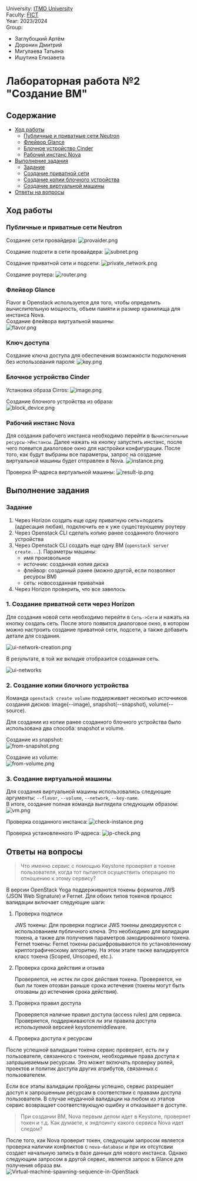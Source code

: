 University: [ITMO University](https://itmo.ru/ru/)  \
Faculty: [FICT](https://fict.itmo.ru) \
Year: 2023/2024 \
Group:

- Заглубоцкий Артём
- Доронин Дмитрий
- Мигулаева Татьяна
- Ишутина Елизавета

# Лабораторная работа №2 "Создание ВМ"

## Содержание

- [Ход работы](#ход-работы)
  - [Публичные и приватные сети Neutron](#публичные-и-приватные-сети-neutron) 
  - [Флейвор Glance](#флейвор-glance)
  - [Блочное устройство Cinder](#блочное-устройство-cinder)
  - [Рабочий инстанс Nova](#рабочий-инстанс-nova)
- [Выполнение задания](#выполнение-задания)
  - [Задание](#задание)
  - [Создание приватной сети](#1-создание-приватной-сети-через-horizon)
  - [Создание копии блочного устройства](#2-создание-копии-блочного-устройства)
  - [Создание виртуальной машины](#3-создание-виртуальной-машины)
- [Ответы на вопросы](#ответы-на-вопросы)

## Ход работы

### Публичные и приватные сети Neutron

Создание сети провайдера:
![provaider.png](./img/creation_network.png)

Создание подсети в сети провайдера:
![subnet.png](./img/creation_subnet.png)

Создание приватной сети и подсети:
![private_network.png](./img/creation_private_network.png)

Создание роутера:
![router.png](./img/creation_router.png)

### Флейвор Glance

Flavor в Openstack используется для того, чтобы определить вычислительную мощность, объем памяти и размер хранилища для инстанса Nova. \
Создание флейвора виртуальной машины: \
![flavor.png](./img/creation_flavor.png)

### Ключ доступа

Создание ключа доступа для обеспечения возможности подключения без использования пароля:
![key.png](./img/creation_sshkey.png)

### Блочное устройство Cinder

Установка образа Cirros:
![image.png](./img/creation_image.png)

Создание блочного устройства из образа: \
![block_device.png](./img/creation_block_device.png)

### Рабочий инстанс Nova

Для создания рабочего инстанса необходимо перейти в `Вычислительные ресурсы->Инстансы`. Далее нажать на кнопку запустить инстанс, после чего появится диалоговое окно для настройки конфигурации. После того, как будут выбраны все параметры, запрос на создание виртуальной машины будет отправлен в Nova.
![instance.png](./img/created_instance.png)

Проверка IP-адреса виртуальной машины:
![result-ip.png](./img/result_of_ip.png)

## Выполнение задания

### Задание

1. Через Horizon создать еще одну приватную сеть+подсеть (адресация любая), подключить ее к уже существующему роутеру
2. Через Openstack CLI сделать копию ранее созданного блочного устройства
3. Через Openstack CLI создать еще одну ВМ (`openstack server create...`). Параметры машины:
    - имя произвольное
    - источник: созданная копия диска
    - флейвор: созданный ранее (можно другой, если позволяют ресурсы ВМ)
    - сеть: новосозданная приватная
4. Через Horizon проверить, что все завелось

### 1. Создание приватной сети через Horizon

Для создания новой сети необходимо перейти в `Сеть->Сети` и нажать на кнопку создать сеть. После этого появится диалоговое окно, в котором можно настроить создание приватной сети, подсети, а также добавить детали для создания.

![ui-network-creation.png](./img/ui_network_creation.png)

В результате, в той же вкладке отобразится созданная сеть.

![ui-networks](./img/ui_networks.png)

### 2. Создание копии блочного устройства

Команда `openstack create volume` поддерживает несколько источников создания дисков: image(--image), snapshot(--snapshot), volume(--source).

Для создании из копии ранее созданного блочного устройства было использована два способа: snapshot и volume.

Создание из snapshot: \
![from-snapshot.png](./img/creation_disk_from_snapshot.png)

Создание из volume: \
![from-volume.png](./img/creation_block_from_volume.png)

### 3. Создание виртуальной машины

Для создания виртуальной машины использовались следующие аргументы: `--flavor`, `--volume`, `--network`, `--key-name`. \
В итоге, создание полная команда выглядела следующим образом:
![vm.png](./img/create_instance.png)

Проверка созданного инстанса:
![check-instance.png](./img/ui_check_created_instance.png)

Проверка установленного IP-адреса:
![ip-check.png](./img/result_of_ip_second.png)

## Ответы на вопросы

> Что именно сервис с помощью Keystone проверяет в токене пользователя, когда тот пытается осуществить операцию по отношению к этому сервису?

В версии OpenStack Yoga поддерживаются токены форматов JWS (JSON Web Signature) и Fernet. Для обоих типов токенов процесс валидации включает следующие шаги:
1. Проверка подписи

    JWS токены: Для проверки подписи JWS токены декодируются с использованием публичного ключа. Это необходимо для валидации токена, а также для получения параметров закодированного токена.
    Fernet токены: Fernet токены расшифровываются по установленному криптографическому алгоритму. На этом этапе также валидируется класс токена (Scoped, Unscoped, etc.).

2. Проверка срока действия и отзыва

    Проверяется, не истек ли срок действия токена.
    Проверяется, не был ли токен отозван раньше срока истечения (токены могут быть отозваны до истечения срока действия).

3. Проверка правил доступа

    Проверяется наличие правил доступа (access rules) для сервиса.
    Проверяется, поддерживаются ли эти правила доступа используемой версией keystonemiddleware.

4. Проверка доступа к ресурсам

После успешной валидации токена сервис проверяет, есть ли у пользователя, связанного с токеном, необходимые права доступа к запрашиваемым ресурсам. Это может включать проверку ролей, проектов и политик доступа других атрибутов, связанных с пользователем.

Если все этапы валидации пройдены успешно, сервис разрешает доступ к запрошенным ресурсам в соответствии с правами доступа пользователя. В случае неудачной валидации на любом из этапов сервис возвращает соответствующую ошибку и отказывает в доступе.

> При создании ВМ, Nova первым делом идет в Keystone, проверяет токен и т.д. Как думаете, к эндпоинту какого сервиса Nova идет следом?

После того, как Nova проверит токен, следующим запросом является проверка наличии конфликтов с `nova-database` и при их отсутсвии создает начальную запись в базе данных для нового инстанса. Однако следующим запросом в другой сервис, является запрос в Glance для получения образа вм.    
![Virtual-machine-spawning-sequence-in-OpenStack](https://github.com/ch4t5ky/2023_2024-openstack-teamwork/assets/141184937/337477a7-bf15-4932-a0a1-124443289ee7)
